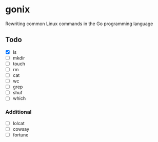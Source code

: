 # gonix
Rewriting common Linux commands in the Go programming language

## Todo
- [X] ls
- [ ] mkdir
- [ ] touch
- [ ] rm
- [ ] cat
- [ ] wc
- [ ] grep
- [ ] shuf
- [ ] which

### Additional
- [ ] lolcat
- [ ] cowsay
- [ ] fortune

